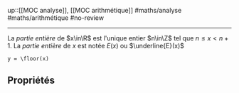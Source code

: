 up::[[MOC analyse]], [[MOC arithmétique]]
#maths/analyse #maths/arithmétique #no-review 

----
La _partie entière_ de $x\in\R$ est l'unique entier $n\in\Z$ tel que $n \leq x < n+1$.
La _partie entière_ de $x$ est notée $E(x)$ ou $\underline{E}(x)$

```desmos-graph
y = \floor(x)
```

## Propriétés
